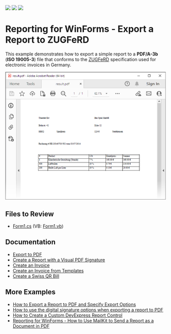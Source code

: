 <!-- default badges list -->
![](https://img.shields.io/endpoint?url=https://codecentral.devexpress.com/api/v1/VersionRange/128597453/22.2.3%2B)
[![](https://img.shields.io/badge/Open_in_DevExpress_Support_Center-FF7200?style=flat-square&logo=DevExpress&logoColor=white)](https://supportcenter.devexpress.com/ticket/details/T234531)
[![](https://img.shields.io/badge/📖_How_to_use_DevExpress_Examples-e9f6fc?style=flat-square)](https://docs.devexpress.com/GeneralInformation/403183)
<!-- default badges end -->
# Reporting for WinForms - Export a Report to ZUGFeRD

This example demonstrates how to export a simple report to a <strong>PDF/A-3b</strong> (<strong>ISO 19005-3</strong>) file that conforms to the [ZUGFeRD](https://www.ferd-net.de/standards/zugferd) specification used for electronic invoices in Germany.

![ZUGFeRD report exported to PDF in Acrobat Reader](Images/screenshot.png)
## Files to Review

* [Form1.cs](./CS/ZUGFeRD_sample/Form1.cs) (VB: [Form1.vb](./VB/ZUGFeRD_sample/Form1.vb))

## Documentation 

* [Export to PDF](https://docs.devexpress.com/XtraReports/2574/detailed-guide-to-devexpress-reporting/store-and-distribute-reports/export-reports/export-to-pdf)
* [Create a Report with a Visual PDF Signature](https://docs.devexpress.com/XtraReports/402208/create-reports/create-a-report-with-visual-pdf-signature)
* [Create an Invoice](https://docs.devexpress.com/XtraReports/117229/create-reports/create-an-invoice)
* [Create an Invoice from Templates](https://docs.devexpress.com/XtraReports/119811/create-reports/create-an-invoice-from-templates)
* [Create a Swiss QR Bill](https://docs.devexpress.com/XtraReports/400351/create-reports/create-a-swiss-qr-bill)

## More Examples

* [How to Export a Report to PDF and Specify Export Options](https://github.com/DevExpress-Examples/reporting-winforms-export-pdf)
* [How to use the digital signature options when exporting a report to PDF](https://github.com/DevExpress-Examples/Reporting_how-to-use-the-digital-signature-options-when-exporting-a-report-to-pdf-e4191)
* [How to Create a Custom DevExpress Report Control](https://github.com/DevExpress-Examples/Reporting-Custom-Controls)
* [Reporting for WinForms - How to Use MailKit to Send a Report as a Document in PDF](https://github.com/DevExpress-Examples/reporting-winforms-mailkit-email-report-pdf)


